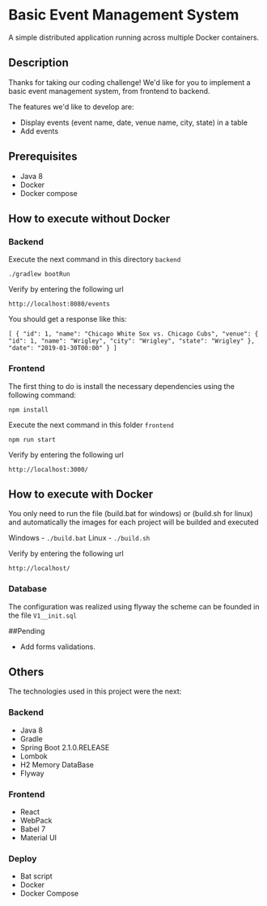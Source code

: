 # Basic Event Management System

A simple distributed application running across multiple Docker containers.

## Description

Thanks for taking our coding challenge! We'd like for you to implement a basic event management system, from frontend to backend.

The features we'd like to develop are:

* Display events (event name, date, venue name, city, state) in a table
* Add events

## Prerequisites

* Java 8
* Docker
* Docker compose

## How to execute without Docker

### Backend

Execute the next command in this directory `backend`

`./gradlew bootRun`

Verify by entering the following url

`http://localhost:8080/events`

You should get a response like this:

`
[
  {
    "id": 1,
    "name": "Chicago White Sox vs. Chicago Cubs",
    "venue": {
      "id": 1,
      "name": "Wrigley",
      "city": "Wrigley",
      "state": "Wrigley"
    },
    "date": "2019-01-30T00:00"
  }
]
`

### Frontend

The first thing to do is install the necessary dependencies using the following command:

`npm install`

Execute the next command in this folder `frontend`

`npm run start`

Verify by entering the following url

`http://localhost:3000/`

## How to execute with Docker

You only need to run the file (build.bat for windows) or (build.sh for linux) and automatically the images for each project will 
be builded and executed

Windows - `./build.bat`
Linux - `./build.sh`

Verify by entering the following url

`http://localhost/`

### Database

The configuration was realized using flyway the scheme can be founded in the file `V1__init.sql` 

##Pending

* Add forms validations.

## Others

The technologies used in this project were the next:

### Backend

* Java 8
* Gradle
* Spring Boot 2.1.0.RELEASE
* Lombok
* H2 Memory DataBase
* Flyway

### Frontend

* React
* WebPack
* Babel 7
* Material UI

### Deploy

* Bat script
* Docker
* Docker Compose
